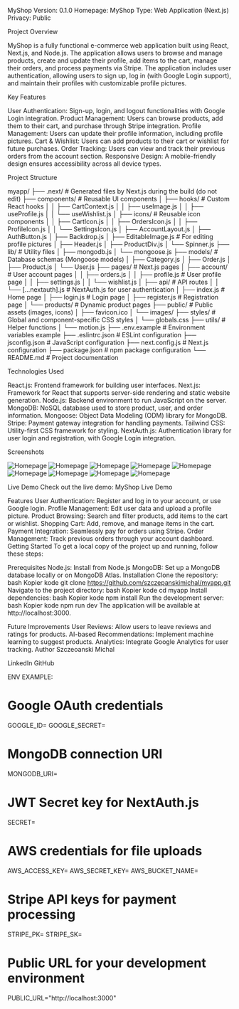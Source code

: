 MyShop
Version: 0.1.0
Homepage: MyShop
Type: Web Application (Next.js)
Privacy: Public

Project Overview

MyShop is a fully functional e-commerce web application built using React, Next.js, and Node.js. The application allows users to browse and manage products, create and update their profile, add items to the cart, manage their orders, and process payments via Stripe. The application includes user authentication, allowing users to sign up, log in (with Google Login support), and maintain their profiles with customizable profile pictures.

Key Features

User Authentication: Sign-up, login, and logout functionalities with Google Login integration.
Product Management: Users can browse products, add them to their cart, and purchase through Stripe integration.
Profile Management: Users can update their profile information, including profile pictures.
Cart & Wishlist: Users can add products to their cart or wishlist for future purchases.
Order Tracking: Users can view and track their previous orders from the account section.
Responsive Design: A mobile-friendly design ensures accessibility across all device types.

Project Structure

myapp/
├── .next/ # Generated files by Next.js during the build (do not edit)
├── components/ # Reusable UI components
│ ├── hooks/ # Custom React hooks
│ │ ├── CartContext.js
│ │ ├── useImage.js
│ │ ├── useProfile.js
│ │ └── useWishlist.js
│ ├── icons/ # Reusable icon components
│ │ ├── CartIcon.js
│ │ ├── OrdersIcon.js
│ │ ├── ProfileIcon.js
│ │ └── SettingsIcon.js
│ ├── AccountLayout.js
│ ├── AuthButton.js
│ ├── Backdrop.js
│ ├── EditableImage.js # For editing profile pictures
│ ├── Header.js
│ ├── ProductDiv.js
│ └── Spinner.js
├── lib/ # Utility files
│ ├── mongodb.js
│ └── mongoose.js
├── models/ # Database schemas (Mongoose models)
│ ├── Category.js
│ ├── Order.js
│ ├── Product.js
│ └── User.js
├── pages/ # Next.js pages
│ ├── account/ # User account pages
│ │ ├── orders.js
│ │ ├── profile.js # User profile page
│ │ ├── settings.js
│ │ └── wishlist.js
│ ├── api/ # API routes
│ │ └── [...nextauth].js # NextAuth.js for user authentication
│ ├── index.js # Home page
│ ├── login.js # Login page
│ ├── register.js # Registration page
│ └── products/ # Dynamic product pages
├── public/ # Public assets (images, icons)
│ ├── favicon.ico
│ └── images/
├── styles/ # Global and component-specific CSS styles
│ └── globals.css
├── utils/ # Helper functions
│ └── motion.js
├── .env.example # Environment variables example
├── .eslintrc.json # ESLint configuration
├── jsconfig.json # JavaScript configuration
├── next.config.js # Next.js configuration
├── package.json # npm package configuration
└── README.md # Project documentation

Technologies Used

React.js: Frontend framework for building user interfaces.
Next.js: Framework for React that supports server-side rendering and static website generation.
Node.js: Backend environment to run JavaScript on the server.
MongoDB: NoSQL database used to store product, user, and order information.
Mongoose: Object Data Modeling (ODM) library for MongoDB.
Stripe: Payment gateway integration for handling payments.
Tailwind CSS: Utility-first CSS framework for styling.
NextAuth.js: Authentication library for user login and registration, with Google Login integration.

Screenshots

![Homepage](public/images/1.png)
![Homepage](public/images/2.png)
![Homepage](public/images/3.png)
![Homepage](public/images/4.png)
![Homepage](public/images/5.png)
![Homepage](public/images/6.png)
![Homepage](public/images/7.png)
![Homepage](public/images/8.png)
![Homepage](public/images/9.png)

Live Demo
Check out the live demo: MyShop Live Demo

Features
User Authentication: Register and log in to your account, or use Google login.
Profile Management: Edit user data and upload a profile picture.
Product Browsing: Search and filter products, add items to the cart or wishlist.
Shopping Cart: Add, remove, and manage items in the cart.
Payment Integration: Seamlessly pay for orders using Stripe.
Order Management: Track previous orders through your account dashboard.
Getting Started
To get a local copy of the project up and running, follow these steps:

Prerequisites
Node.js: Install from Node.js
MongoDB: Set up a MongoDB database locally or on MongoDB Atlas.
Installation
Clone the repository:
bash
Kopier kode
git clone https://github.com/szczepanskimichal/myapp.git
Navigate to the project directory:
bash
Kopier kode
cd myapp
Install dependencies:
bash
Kopier kode
npm install
Run the development server:
bash
Kopier kode
npm run dev
The application will be available at http://localhost:3000.

Future Improvements
User Reviews: Allow users to leave reviews and ratings for products.
AI-based Recommendations: Implement machine learning to suggest products.
Analytics: Integrate Google Analytics for user tracking.
Author
Szczeoanski Michal

LinkedIn
GitHub

ENV EXAMPLE:

# Google OAuth credentials

GOOGLE_ID=
GOOGLE_SECRET=

# MongoDB connection URI

MONGODB_URI=

# JWT Secret key for NextAuth.js

SECRET=

# AWS credentials for file uploads

AWS_ACCESS_KEY=
AWS_SECRET_KEY=
AWS_BUCKET_NAME=

# Stripe API keys for payment processing

STRIPE_PK=
STRIPE_SK=

# Public URL for your development environment

PUBLIC_URL="http://localhost:3000"
